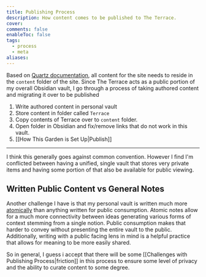 ```yaml
---
title: Publishing Process
description: How content comes to be published to The Terrace.
cover:
comments: false
enableToc: false
tags:
  - process
  - meta
aliases:
---
```


Based on [Quartz documentation](https://quartz.jzhao.xyz/authoring-content), all content for the site needs to reside in the `content` folder of the site. Since The Terrace acts as a public portion of my overall Obsidian vault, I go through a process of taking authored content and migrating it over to be published

1. Write authored content in personal vault
2. Store content in folder called `Terrace`
3. Copy contents of Terrace over to `content` folder. 
4. Open folder in Obsidian and fix/remove links that do not work in this vault. 
5. [[How This Garden is Set Up|Publish]]

---

I think this generally goes against common convention. However I find I'm conflicted between having a unified, single vault that stores very private items and having some portion of that also be available for public viewing. 

## Written Public Content vs General Notes
Another challenge I have is that my personal vault is written much more [atomically](https://www.soenkeahrens.de/en/takesmartnotes) than anything written for public consumption. Atomic notes allow for a much more connectivity between ideas generating various forms of context stemming from a single notion. 
Public consumption makes that harder to convey without presenting the entire vault to the public. Additionally, writing with a public facing lens in mind is a helpful practice that allows for meaning to be more easily shared. 

So in general, I guess i accept that there will be some [[Challenges with Publishing Process|friction]] in this process to ensure some level of privacy and the ability to curate content to some degree. 